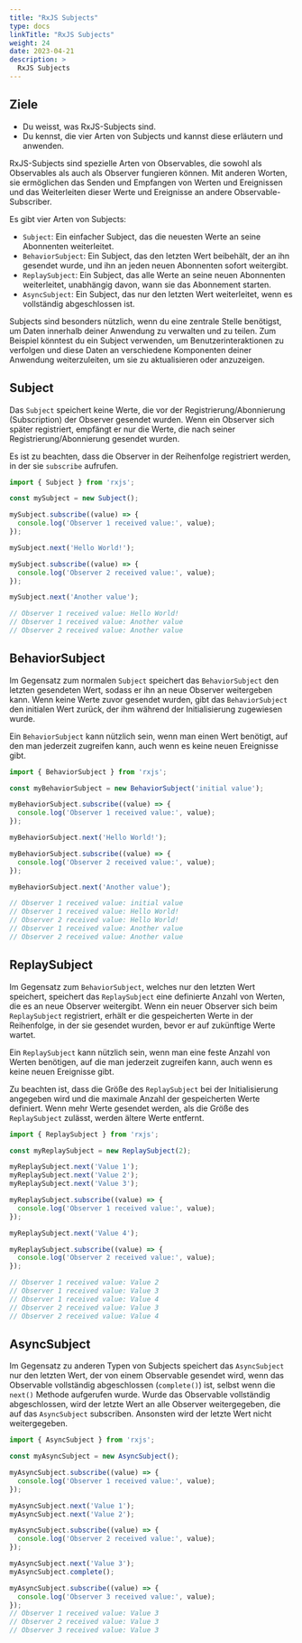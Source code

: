 ```yaml
---
title: "RxJS Subjects"
type: docs
linkTitle: "RxJS Subjects"
weight: 24
date: 2023-04-21
description: >
  RxJS Subjects
---
```

## Ziele
* Du weisst, was RxJS-Subjects sind.
* Du kennst, die vier Arten von Subjects und kannst diese erläutern und anwenden.

RxJS-Subjects sind spezielle Arten von Observables, die sowohl als Observables als auch als Observer fungieren können. Mit anderen Worten, sie ermöglichen das Senden und Empfangen von Werten und Ereignissen und das Weiterleiten dieser Werte und Ereignisse an andere Observable-Subscriber.

Es gibt vier Arten von Subjects:
* `Subject`: Ein einfacher Subject, das die neuesten Werte an seine Abonnenten weiterleitet.
* `BehaviorSubject`: Ein Subject, das den letzten Wert beibehält, der an ihn gesendet wurde, und ihn an jeden neuen Abonnenten sofort weitergibt.
* `ReplaySubject`: Ein Subject, das alle Werte an seine neuen Abonnenten weiterleitet, unabhängig davon, wann sie das Abonnement starten.
* `AsyncSubject`: Ein Subject, das nur den letzten Wert weiterleitet, wenn es vollständig abgeschlossen ist.

Subjects sind besonders nützlich, wenn du eine zentrale Stelle benötigst, um Daten innerhalb deiner Anwendung zu verwalten und zu teilen. Zum Beispiel könntest du ein Subject verwenden, um Benutzerinteraktionen zu verfolgen und diese Daten an verschiedene Komponenten deiner Anwendung weiterzuleiten, um sie zu aktualisieren oder anzuzeigen.

## Subject
Das `Subject` speichert keine Werte, die vor der Registrierung/Abonnierung (Subscription) der Observer gesendet wurden. Wenn ein Observer sich später registriert, empfängt er nur die Werte, die nach seiner Registrierung/Abonnierung gesendet wurden.

Es ist zu beachten, dass die Observer in der Reihenfolge registriert werden, in der sie `subscribe` aufrufen.

```typescript
import { Subject } from 'rxjs';

const mySubject = new Subject();

mySubject.subscribe((value) => {
  console.log('Observer 1 received value:', value);
});

mySubject.next('Hello World!');

mySubject.subscribe((value) => {
  console.log('Observer 2 received value:', value);
});

mySubject.next('Another value');

// Observer 1 received value: Hello World!
// Observer 1 received value: Another value
// Observer 2 received value: Another value
```

## BehaviorSubject
Im Gegensatz zum normalen `Subject` speichert das `BehaviorSubject` den letzten gesendeten Wert, sodass er ihn an neue Observer weitergeben kann. Wenn keine Werte zuvor gesendet wurden, gibt das `BehaviorSubject` den initialen Wert zurück, der ihm während der Initialisierung zugewiesen wurde.

Ein `BehaviorSubject` kann nützlich sein, wenn man einen Wert benötigt, auf den man jederzeit zugreifen kann, auch wenn es keine neuen Ereignisse gibt.

```typescript
import { BehaviorSubject } from 'rxjs';

const myBehaviorSubject = new BehaviorSubject('initial value');

myBehaviorSubject.subscribe((value) => {
  console.log('Observer 1 received value:', value);
});

myBehaviorSubject.next('Hello World!');

myBehaviorSubject.subscribe((value) => {
  console.log('Observer 2 received value:', value);
});

myBehaviorSubject.next('Another value');

// Observer 1 received value: initial value
// Observer 1 received value: Hello World!
// Observer 2 received value: Hello World!
// Observer 1 received value: Another value
// Observer 2 received value: Another value
```

## ReplaySubject
Im Gegensatz zum `BehaviorSubject`, welches nur den letzten Wert speichert, speichert das `ReplaySubject` eine definierte Anzahl von Werten, die es an neue Observer weitergibt. Wenn ein neuer Observer sich beim `ReplaySubject` registriert, erhält er die gespeicherten Werte in der Reihenfolge, in der sie gesendet wurden, bevor er auf zukünftige Werte wartet.

Ein `ReplaySubject` kann nützlich sein, wenn man eine feste Anzahl von Werten benötigen, auf die man jederzeit zugreifen kann, auch wenn es keine neuen Ereignisse gibt.

Zu beachten ist, dass die Größe des `ReplaySubject` bei der Initialisierung angegeben wird und die maximale Anzahl der gespeicherten Werte definiert. Wenn mehr Werte gesendet werden, als die Größe des `ReplaySubject` zulässt, werden ältere Werte entfernt.

```typescript
import { ReplaySubject } from 'rxjs';

const myReplaySubject = new ReplaySubject(2);

myReplaySubject.next('Value 1');
myReplaySubject.next('Value 2');
myReplaySubject.next('Value 3');

myReplaySubject.subscribe((value) => {
  console.log('Observer 1 received value:', value);
});

myReplaySubject.next('Value 4');

myReplaySubject.subscribe((value) => {
  console.log('Observer 2 received value:', value);
});

// Observer 1 received value: Value 2
// Observer 1 received value: Value 3
// Observer 1 received value: Value 4
// Observer 2 received value: Value 3
// Observer 2 received value: Value 4
```

## AsyncSubject
Im Gegensatz zu anderen Typen von Subjects speichert das `AsyncSubject` nur den letzten Wert, der von einem Observable gesendet wird, wenn das Observable vollständig abgeschlossen (`complete()`) ist, selbst wenn die `next()` Methode aufgerufen wurde. Wurde das Observable vollständig abgeschlossen, wird der letzte Wert an alle Observer weitergegeben, die auf das `AsyncSubject` subscriben. Ansonsten wird der letzte Wert nicht weitergegeben.

```typescript
import { AsyncSubject } from 'rxjs';

const myAsyncSubject = new AsyncSubject();

myAsyncSubject.subscribe((value) => {
  console.log('Observer 1 received value:', value);
});

myAsyncSubject.next('Value 1');
myAsyncSubject.next('Value 2');

myAsyncSubject.subscribe((value) => {
  console.log('Observer 2 received value:', value);
});

myAsyncSubject.next('Value 3');
myAsyncSubject.complete();

myAsyncSubject.subscribe((value) => {
  console.log('Observer 3 received value:', value);
});
// Observer 1 received value: Value 3
// Observer 2 received value: Value 3
// Observer 3 received value: Value 3
```